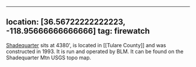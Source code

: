 
---
location: [36.56722222222223, -118.95666666666666]
tag: firewatch
---

[Shadequarter](http://www.peakbagging.com/CALookoutPhotos/Shadequarter.html) sits at 4380', is located in [[Tulare County]] and was constructed in 1993. It is run and operated by BLM. It can be found on the Shadequarter Mtn USGS topo map.
